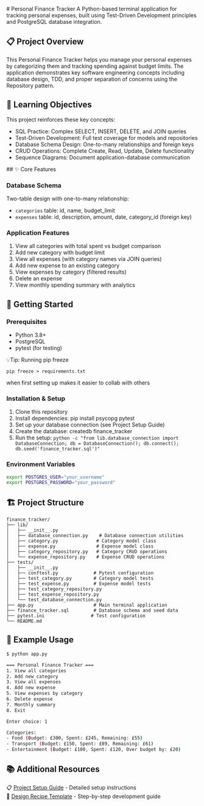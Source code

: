 # Personal Finance Tracker
A Python-based terminal application for tracking personal expenses, built using Test-Driven Development principles and PostgreSQL database integration.

## 📋 Project Overview
This Personal Finance Tracker helps you manage your personal expenses by categorizing them and tracking spending against budget limits. The application demonstrates key software engineering concepts including database design, TDD, and proper separation of concerns using the Repository pattern.

## 🎯 Learning Objectives
This project reinforces these key concepts:

- SQL Practice: Complex SELECT, INSERT, DELETE, and JOIN queries
- Test-Driven Development: Full test coverage for models and repositories
- Database Schema Design: One-to-many relationships and foreign keys
- CRUD Operations: Complete Create, Read, Update, Delete functionality
- Sequence Diagrams: Document application-database communication

## ✨ Core Features
### Database Schema
Two-table design with one-to-many relationship:
- `categories` table: id, name, budget_limit
- `expenses` table: id, description, amount, date, category_id (foreign key)

### Application Features
1. View all categories with total spent vs budget comparison
2. Add new category with budget limit
3. View all expenses (with category names via JOIN queries)
4. Add new expense to an existing category
5. View expenses by category (filtered results)
6. Delete an expense
7. View monthly spending summary with analytics

## 🚀 Getting Started
### Prerequisites
- Python 3.8+
- PostgreSQL
- pytest (for testing)

💡Tip: Running pip freeze
```
pip freeze > requirements.txt
```
when first setting up makes it easier to collab with others

### Installation & Setup
1. Clone this repository
2. Install dependencies: pip install psycopg pytest
3. Set up your database connection (see Project Setup Guide)
4. Create the database: createdb finance_tracker
5. Run the setup: `python -c "from lib.database_connection import DatabaseConnection; db = DatabaseConnection(); db.connect(); db.seed('finance_tracker.sql')"`

### Environment Variables 
```bash
export POSTGRES_USER="your_username"
export POSTGRES_PASSWORD="your_password"
```

## 🏗️ Project Structure
```
finance_tracker/
├── lib/
│   ├── __init__.py
│   ├── database_connection.py    # Database connection utilities
│   ├── category.py              # Category model class
│   ├── expense.py               # Expense model class  
│   ├── category_repository.py   # Category CRUD operations
│   └── expense_repository.py    # Expense CRUD operations
├── tests/
│   ├── __init__.py
│   ├── conftest.py             # Pytest configuration
│   ├── test_category.py        # Category model tests
│   ├── test_expense.py         # Expense model tests
│   ├── test_category_repository.py
│   ├── test_expense_repository.py
│   └── test_database_connection.py
├── app.py                      # Main terminal application
├── finance_tracker.sql         # Database schema and seed data
├── pytest.ini                 # Test configuration
└── README.md
```

## 🎨 Example Usage
```bash
$ python app.py

=== Personal Finance Tracker ===
1. View all categories
2. Add new category  
3. View all expenses
4. Add new expense
5. View expenses by category
6. Delete expense
7. Monthly summary
8. Exit

Enter choice: 1

Categories:
- Food (Budget: £300, Spent: £245, Remaining: £55)
- Transport (Budget: £150, Spent: £89, Remaining: £61)
- Entertainment (Budget: £100, Spent: £120, Over budget by: £20)
```


## 📚 Additional Resources
📋 [Project Setup Guide](Project_setup.md) - Detailed setup instructions  
🎯 [Design Recipe Template](design_recipe.md) - Step-by-step development guide

